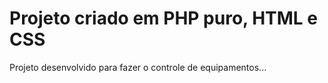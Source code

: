 
<h1>Projeto criado em PHP puro, HTML e CSS</h1>

Projeto desenvolvido para fazer o controle de equipamentos...




